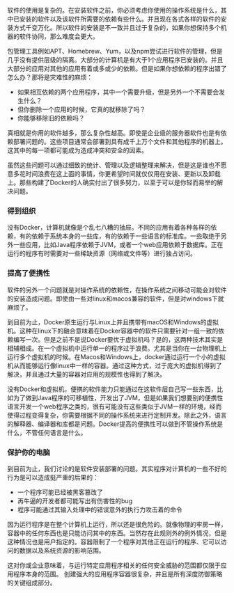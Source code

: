 ​	软件的使用是复杂的。在安装软件之前，你必须考虑你使用的操作系统是什么，其中已安装的软件以及该软件所需要的依赖有些什么。并且现在各式各样的软件的安装方式千变万化。所以软件的安装是不一致并且过于复杂的，如果你想保持多个机器的软件协同，那么难度会更大。

​	包管理工具例如APT、Homebrew、Yum，以及npm尝试进行软件的管理，但是几乎没有提供层级的隔离。大部分的计算机是有大于1个应用程序已安装的。并且大部分的应用对其他的应用有着或多或少的依赖。但是如果你想依赖的程序出错了怎么办？那将是灾难性的麻烦：

- 如果相互依赖的两个应用程序，其中一个需要升级，但是另外一个不需要会发生什么？
- 但你删除一个应用的时候，它真的就移除了吗？
- 你能够移除旧的依赖吗？

​	真相就是你用的软件越多，那么复杂性越高。即使是企业级的服务器软件也是有依赖部署问题的。这些项目通常会部署到具有成千上万个文件和其他程序的机器上。这其中的每一项都可能成为造成冲突和安全的因素。

​	虽然这些问题可以通过细致的统计、管理以及逻辑整理来解决，但是这是谁也不愿意多花时间浪费在这上面的事情，你更希望时间就仅仅用在安装、更新以及卸载上。那些构建了Docker的人确实付出了很多努力，以至于可以是你轻而易举的解决问题。

### 得到组织

​	没有Docker，计算机就像是个乱七八糟的抽屉。不同的应用有着各种各样的依赖，有的依赖于系统本身的一些库，有的依赖于一些语言的标准库。一些取绝于另外一些应用，比如Java程序依赖于JVM，或者一个web应用依赖于数据库。正在运行的程序有时需要对一些稀缺资源（网络或文件等）进行独占访问。

### 提高了便携性

​	软件的另外一个问题就是对操作系统的依赖性，在操作系统之间移动可能会对软件的安装造成问题。即使由一些对linux和macos兼容的软件，但是对windows下就麻烦了。

​	到目前为止，Docker原生运行与Linux上并且携带有macOS和Windows的虚拟机。这种在linux下的融合意味着在Docker容器中的软件只需要针对一组一致的依赖编写一次。但是之前不是说Docker要优于虚拟机吗？是的，这两种技术其实是相辅相成。在一个虚拟机中运行单一的程序过于浪费。尤其是当你在一台物理机上运行多个虚拟机的时候。在Macos和Windows上，docker通过运行一个小的虚拟机从而能够运行像linux中一样的容器。通过这种方式，过于庞大的虚拟机得到了解决，并且通过大量的容器对应用的规模性也得到了解决。

​	没有Docker和虚拟机，便携的软件能力只能通过在这软件层自己写一些东西，比如为了做到Java程序的可移植性，开发出了JVM，但是如果我们想要别的便携性语言开发一个web程序之类的，很有可能没有这些类似于JVM一样的环境，经而使得过程变得复杂，你需要根据不同的操作系统来进行定制开发。除此之外，语言的解释器、编译器和库都是问题。Docker提高的便携性可以做到不管操作系统是什么，不管任何语言是什么。

### 保护你的电脑

​	到目前为止，我们讨论的是软件安装部署的问题。其实程序对计算机的一些不好的行为是可以造成挺严重的后果的：

- 一个程序可能已经被黑客篡改了
- 再牛逼的开发者都可能写出有伤害性的bug
- 程序可能通过其输入处理中的错误意外的执行力攻击着的命令

​	因为运行程序是在整个计算机上运行，所以还是很危险的。就像物理的牢房一样，容器中的任何东西也是只能访问其中的东西。当然存在此规则外的例外情况，但是这种情况也是用户指定的。容器限制了一个程序对其他正在运行的程序、它可以访问的数据以及系统资源的影响范围。

​	这对你或企业意味着，与运行特定应用程序相关的任何安全威胁的范围都仅限于应用程序本身的范围。 创建强大的应用程序容器很复杂，并且是所有深度防御策略的关键组成部分。